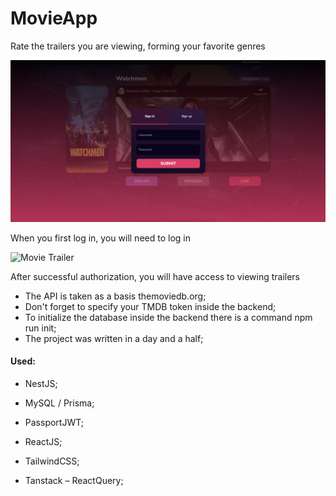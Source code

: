# MovieApp

Rate the trailers you are viewing, forming your favorite genres

![Login](./examples/login.png)

When you first log in, you will need to log in

![Movie Trailer](./examples/trailer.png)

After successful authorization, you will have access to viewing trailers

- The API is taken as a basis themoviedb.org;
- Don't forget to specify your TMDB token inside the backend;
- To initialize the database inside the backend there is a command npm run init;
- The project was written in a day and a half;

#### Used:

- NestJS;
- MySQL / Prisma;
- PassportJWT;

- ReactJS;
- TailwindCSS;
- Tanstack – ReactQuery;
